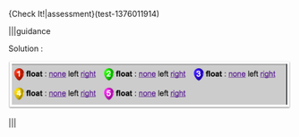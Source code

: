 {Check It!|assessment}(test-1376011914)


|||guidance

Solution :

![](.guides/img/solution_4_1.png)

|||
